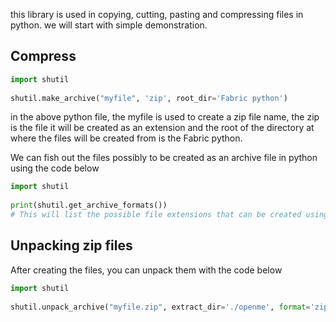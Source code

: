 this library is used in copying, cutting, pasting and compressing files in python. we will start with simple demonstration.

## Compress
```python
import shutil  
  
shutil.make_archive("myfile", 'zip', root_dir='Fabric python')
```
in the above python file, the myfile is used to create a zip file name, the zip is the file it will be created as an extension and the root of the directory at where the files will be created from is the Fabric python. 

We can fish out the files possibly to be created as an archive file in python using the code below
```python
import shutil  
  
print(shutil.get_archive_formats())
# This will list the possible file extensions that can be created using the shutil library in python 
```

## Unpacking zip files
After creating the files, you can unpack them with the code below
```python
import shutil  
  
shutil.unpack_archive("myfile.zip", extract_dir='./openme', format='zip')
```


